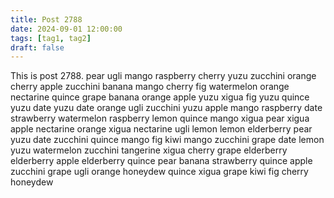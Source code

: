 ```yaml
---
title: Post 2788
date: 2024-09-01 12:00:00
tags: [tag1, tag2]
draft: false
---
```

This is post 2788.
pear
ugli
mango
raspberry
cherry
yuzu
zucchini
orange
cherry
apple
zucchini
banana
mango
cherry
fig
watermelon
orange
nectarine
quince
grape
banana
orange
apple
yuzu
xigua
fig
yuzu
quince
yuzu
date
yuzu
date
orange
ugli
zucchini
yuzu
apple
mango
raspberry
date
strawberry
watermelon
raspberry
lemon
quince
mango
xigua
pear
xigua
apple
nectarine
orange
xigua
nectarine
ugli
lemon
lemon
elderberry
pear
yuzu
date
zucchini
quince
mango
fig
kiwi
mango
zucchini
grape
date
lemon
yuzu
watermelon
zucchini
tangerine
xigua
cherry
grape
elderberry
elderberry
apple
elderberry
quince
pear
banana
strawberry
quince
apple
zucchini
grape
ugli
orange
honeydew
quince
xigua
grape
kiwi
fig
cherry
honeydew
